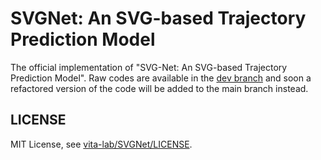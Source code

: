 # SVGNet: An SVG-based Trajectory Prediction Model
The official implementation of "SVG-Net: An SVG-based Trajectory Prediction Model". Raw codes are available in the 
[dev branch](https://github.com/vita-epfl/SVGNet/tree/dev) and soon a refactored version of the code will be added to 
the main branch instead.

## LICENSE
MIT License, see [vita-lab/SVGNet/LICENSE](https://github.com/vita-epfl/SVGNet/blob/main/LICENSE).
